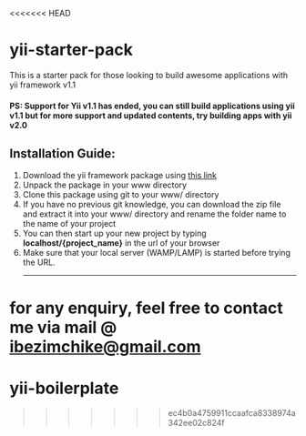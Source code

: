 <<<<<<< HEAD
# yii-starter-pack
This is a starter pack for those looking to build awesome applications with yii framework v1.1<br>
#### <b>PS:</b> Support for Yii v1.1 has ended, you can still build applications using yii v1.1 but for more support and updated contents, try building apps with yii v2.0

## Installation Guide:

1. Download the yii framework package using <a href="https://github.com/yiisoft/yii/releases/download/1.1.19/yii-1.1.19.5790cb.tar.gz">this link </a></br>
2. Unpack the package in your www directory <br>
3. Clone this package using git to your www/ directory <br>
4. If you have no previous git knowledge, you can download the zip file and extract it into your www/ directory and rename the folder name to the name of your project<br>
5. You can then start up your new project by typing <b>localhost/{project_name}</b> in the url of your browser<br>
6. Make sure that your local server (WAMP/LAMP) is started before trying the URL. <hr>

for any enquiry, feel free to contact me via mail @ ibezimchike@gmail.com
=======
# yii-boilerplate
>>>>>>> ec4b0a4759911ccaafca8338974a342ee02c824f
